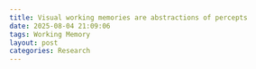 ```yaml
---
title: Visual working memories are abstractions of percepts
date: 2025-08-04 21:09:06
tags: Working Memory
layout: post
categories: Research
---
```

